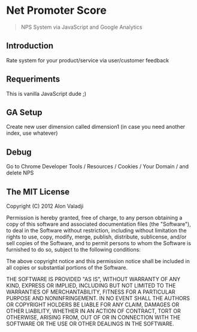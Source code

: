 Net Promoter Score
==================
> NPS System via JavaScript and Google Analytics

####

Introduction
------------
Rate system for your product/service via user/customer feedback

Requeriments
------------
This is vanilla JavaScript dude ;)

GA Setup
--------
Create new user dimension called dimension1 (in case you need another index, use whatever)

Debug
-----
Go to Chrome Developer Tools / Resources / Cookies / Your Domain / and delete NPS

## The MIT License

Copyright (C) 2012 Alon Valadji

Permission is hereby granted, free of charge, to any person obtaining a copy of this software and associated documentation files (the "Software"), to deal in the Software without restriction, including without limitation the rights to use, copy, modify, merge, publish, distribute, sublicense, and/or sell copies of the Software, and to permit persons to whom the Software is furnished to do so, subject to the following conditions:

The above copyright notice and this permission notice shall be included in all copies or substantial portions of the Software.

THE SOFTWARE IS PROVIDED "AS IS", WITHOUT WARRANTY OF ANY KIND, EXPRESS OR IMPLIED, INCLUDING BUT NOT LIMITED TO THE WARRANTIES OF MERCHANTABILITY, FITNESS FOR A PARTICULAR PURPOSE AND NONINFRINGEMENT. IN NO EVENT SHALL THE AUTHORS OR COPYRIGHT HOLDERS BE LIABLE FOR ANY CLAIM, DAMAGES OR OTHER LIABILITY, WHETHER IN AN ACTION OF CONTRACT, TORT OR OTHERWISE, ARISING FROM, OUT OF OR IN CONNECTION WITH THE SOFTWARE OR THE USE OR OTHER DEALINGS IN THE SOFTWARE.
